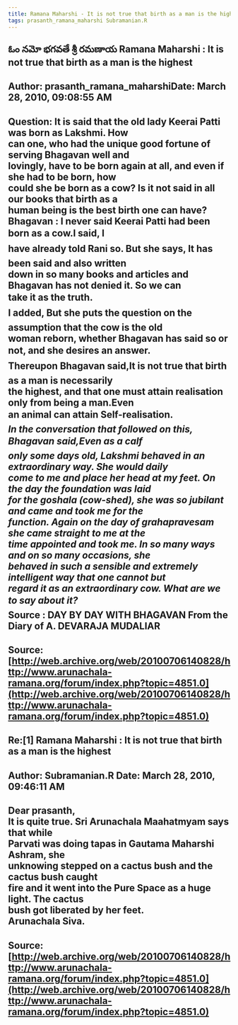 ```yaml
--- 
title: Ramana Maharshi - It is not true that birth as a man is the highest   
tags: prasanth_ramana_maharshi Subramanian.R  
---  
```

## ఓం నమో భగవతే శ్రీ రమణాయ Ramana Maharshi : It is not true that birth as a man is the highest  
Author: prasanth_ramana_maharshiDate: March 28, 2010, 09:08:55 AM  
---  
Question: It is said that the old lady Keerai Patti was born as Lakshmi. How  
can one, who had the unique good fortune of serving Bhagavan well and  
lovingly, have to be born again at all, and even if she had to be born, how  
could she be born as a cow? Is it not said in all our books that birth as a  
human being is the best birth one can have?   
 **Bhagavan** : I never said Keerai Patti had been born as a cow.I said, I  
have already told Rani so. But she says, It has been said and also written  
down in so many books and articles and Bhagavan has not denied it. So we can  
take it as the truth.   
I added, But she puts the question on the assumption that the cow is the old  
woman reborn, whether Bhagavan has said so or not, and she desires an answer.   
**Thereupon Bhagavan said,It is not true that birth as a man is necessarily  
the highest, and that one must attain realisation only from being a man.Even  
an animal can attain Self-realisation.**   
 _In the conversation that followed on this, Bhagavan said,Even as a calf  
only some days old, Lakshmi behaved in an extraordinary way. She would daily  
come to me and place her head at my feet. On the day the foundation was laid  
for the goshala (cow-shed), she was so jubilant and came and took me for the  
function. Again on the day of grahapravesam she came straight to me at the  
time appointed and took me. In so many ways and on so many occasions, she  
behaved in such a sensible and extremely intelligent way that one cannot but  
regard it as an extraordinary cow. What are we to say about it?_   
 **Source** : DAY BY DAY WITH BHAGAVAN From the Diary of A. DEVARAJA MUDALIAR
 ---  
Source:[http://web.archive.org/web/20100706140828/http://www.arunachala-ramana.org/forum/index.php?topic=4851.0](http://web.archive.org/web/20100706140828/http://www.arunachala-ramana.org/forum/index.php?topic=4851.0)   
---  

## Re:[1] Ramana Maharshi : It is not true that birth as a man is the highest  
Author: Subramanian.R       Date: March 28, 2010, 09:46:11 AM  
---  
Dear prasanth,   
It is quite true. Sri Arunachala Maahatmyam says that while   
Parvati was doing tapas in Gautama Maharshi Ashram, she   
unknowing stepped on a cactus bush and the cactus bush caught   
fire and it went into the Pure Space as a huge light. The cactus   
bush got liberated by her feet.   
Arunachala Siva.
 ---  
Source:[http://web.archive.org/web/20100706140828/http://www.arunachala-ramana.org/forum/index.php?topic=4851.0](http://web.archive.org/web/20100706140828/http://www.arunachala-ramana.org/forum/index.php?topic=4851.0)   
---  

